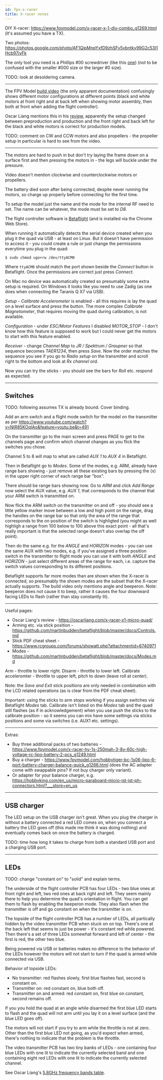 ```yaml
---
id: fpv-x-racer
title: X-racer notes
---
```


DIY X-racer: <https://www.fpvmodel.com/x-racer-x-1-diy-combo_g1269.html> (it's assumed you have a TX).

Two photos: <https://photos.google.com/photo/AF1QipMnpYxfD9zhSFv5vbntky99G2c53I1Hcb97jyFk>

The only tool you need is a Phillips #00 screwdriver (like this [one](https://eustore.ifixit.com/en/Tools/Drivers-Wrenches/Phillips-00-Screwdriver-iFixit.html)) (not to be confused with the smaller #000 size or the larger #0 size).

TODO: look at desoldering camera.

---

The FPV Model [build video](https://www.youtube.com/watch?v=uFnxRmWBuGA) (the only apparent documentation) confusingly shows different motor configurations at different points (black and white motors at front right and at back left when showing motor assembly, then both at front when adding the flight controller).

Oscar Liang mentions this in his [review](https://oscarliang.com/x-racer-x1-micro-quad/), apparently the setup changed between preproduction and production and the front right and back left for the black and white motors is correct for production models.

TODO: comment on CW and CCW motors and also propellers - the propeller setup in particular is hard to see from the video.

---

The motors are hard to push in but don't try laying the frame down on a surface first and then pressing the motors in - the legs will buckle under the pressure.

Video doesn't mention clockwise and counterclockwise motors or propellers.

The battery died soon after being connected, despite never running the motors, so charge up properly before connecting for the first time.

To setup the model just the name and the mode for the internal RF need to set. The name can be whatever, the mode must be set to _D8_.

The flight controller software is [Betaflight](https://chrome.google.com/webstore/detail/betaflight-configurator/kdaghagfopacdngbohiknlhcocjccjao) (and is installed via the Chrome Web Store).

When running it automatically detects the serial device created when you plug it the quad via USB - at least on Linux. But it doesn't have permission to access it - you could create a rule or just change the permissions everytime you plug in the quad:

    $ sudo chmod ugo+rw /dev/ttyACM0

Where `ttyACM0` should match the port shown beside the _Connect_ button in Betaflight. Once the permissions are correct just press _Connect_.

On Mac no device was automatically created so presumably some extra setup is required. On Windows it looks like you need to use Zadig (as one does when connecting the Taranis Q X7 via USB).

_Setup_ - _Calibrate Accelerometer_ is enabled - all this requires is lay the quad on a level surface and press the button. The more complex _Calibrate Magnetometer_, that requires moving the quad during calibration, is not available.

_Configuration_ - under _ESC/Motor Features_ I disabled _MOTOR_STOP_ - I don't know how this feature is supposed to work but I could never get the motors to start with this feature enabled.

_Receiver_ - change _Channel Map_ to _JR / Spektrum / Graupner_ so that sequence becomes _TAER1234_, then press _Save_. Now the order matches the sequence you see if you go to _Radio setup_ on the transmitter and scroll right to the bottom and look at _Rx channel ord_.

Now you can try the sticks - you should see the bars for _Roll_ etc. respond as expected.

---

Switches
--------

TODO: following assumes TX is already bound. Cover binding.

Add an arm switch and a flight mode switch for the model on the transmitter as per <https://www.youtube.com/watch?v=NIR85KOqIAo&feature=youtu.be&t=491>

On the transmitter go to the main screen and press PAGE to get to the channels page and confirm which channel changes as you flick the switches you chose.

Channel 5 to 8 will map to what are called _AUX 1_ to _AUX 4_ in Betaflight.

Then in Betaflight go to _Modes_. Some of the modes, e.g. ARM, already have range bars showing - just remove all these existing bars by pressing the (x) in the upper right corner of each range bar "box".

There should be range bars showing now. Go to _ARM_ and click _Add Range_ now select the AUX value, e.g. _AUX 1_, that corresponds to the channel that your ARM switch is transmitted on.

Now flick the ARM switch on the transmitter on and off - you should see a little yellow marker move between a low and high point on the range, drag the handles on the range bar so that only the area of the range that corresponds to the on position of the switch is highligted (you might as well highligh a range from 100 below to 100 above this exact point - all that's really important is that the selected range doesn't also overlap the off point).

Then do the same e.g. for the _ANGLE_ and _HORIZON_ modes - you can use the same AUX with two modes, e.g. if you've assigned a three position switch in the transmitter to flight mode you can use it with both _ANGLE_ and _HORIZON_ - just select different areas of the range for each, i.e. capture the switch values corresponding to its different positions.

Betaflight supports far more modes than are shown when the X-racer is connected, so presumably the shown modes are the subset that the X-racer actually supports. The build video only mentions angle and beeperon. Note: beeperon does not cause it to beep, rather it causes the four downward facing LEDs to flash (rather than stay constantly lit).

---

Useful pages:

* Oscar Liang's review - <https://oscarliang.com/x-racer-x1-micro-quad/>
* Arming etc. via stick position - <https://github.com/martinbudden/betaflight/blob/master/docs/Controls.md>
* Stick PDF cheat sheet - <https://www.rcgroups.com/forums/showatt.php?attachmentid=6740971>
* Modes - <https://github.com/martinbudden/betaflight/blob/master/docs/Modes.md>

Arm - throttle to lower right.
Disarm - throttle to lower left.
Calibrate acceleromter - throttle to upper left, pitch to down (leave roll at center).

Note: the _Save and Exit_ stick positions are only needed in combination with the LCD related operations (as is clear from the PDF cheat sheet).

Important: using the sticks to arm stops working if you assign switches via Betaflight _Modes_ tab. Calibrate isn't listed on the _Modes_ tab and the quad still flashes (as if in acknowledgement) when you use push the sticks to the calibrate position - so it seems you can mix have some settings via sticks positions and some via switches (i.e. AUX1 etc. settings).

---

Extras:

* Buy three additional packs of two batteries - <https://www.fpvmodel.com/x-racer-hv-1s-250mah-3-8v-60c-high-voltage-rc-lipo-battery-2-pcs_g1249.html>
* Buy a charger - <https://www.fpvmodel.com/hobbytiger-bc-1s06-lipo-6-port-battery-charger-balance-quick_g1266.html> (does the AC adapter come with swappable pins? If not buy charger only variant).
* Or adapter for your balance charger, e.g. <https://hobbyking.com/en_us/micro-paraboard-micro-jst-jst-ph-connectors.html?___store=en_us>

---

USB charger
-----------

The LED setup on the USB charger isn't great. When you plug the charger in without a battery connected a red LED comes on, when you connect a battery the LED goes off (this made me think it was doing nothing) and eventually comes back on once the battery is charged.

TODO: time how long it takes to charge from both a standard USB port and a charging USB port.

---

LEDs
----

TODO: change "constant on" to "solid" and explain terms.

The underside of the flight controller PCB has four LEDs - two blue ones at front right and left, two red ones at back right and left. They seem mainly there to help you determine the quad's orientation in flight. You can get them to flash by enabling the beeperon mode. They also flash when the transmitter is off and go constant on when the transmitter is on.

The topside of the flight controller PCB has a number of LEDs, all partically hidden by the video transmitter PCB when stuck on on top. There's one at the back left that seems to just be power - it's constant red while powered. Then there's a set of three LEDs somewhat forward and left of center - the first is red, the other two blue.

Being powered via USB or batteries makes no difference to the behavior of the LEDs however the motors will not start to turn if the quad is armed while connected via USB.

Behavior of topside LEDs:

* No transmitter: red flashes slowly, first blue flashes fast, second is constant on.
* Transmitter on: red constant on, blue both off.
* Transmitter on and armed: red constant on, first blue on constant, second remains off.

If you you hold the quad at an angle while disarmed the first blue LED starts to flash and the quad will not arm until you lay it on a level surface (and the blue LED goes off).

The motors will not start if you try to arm while the throttle is not at zero. Other than the first blue LED not going, as you'd expect when armed, there's nothing to indicate that the problem is the throttle.

The video transmitter PCB has two tiny banks of LEDs - one containing four blue LEDs with one lit to indicate the currently selected band and one containing eight red LEDs with one lit to indicate the currently selected channel.

See Oscar Liang's [5.8GHz frequency bands table](https://oscarliang.com/5-8ghz-frequency-bands-b-e-f-different-brand/).

